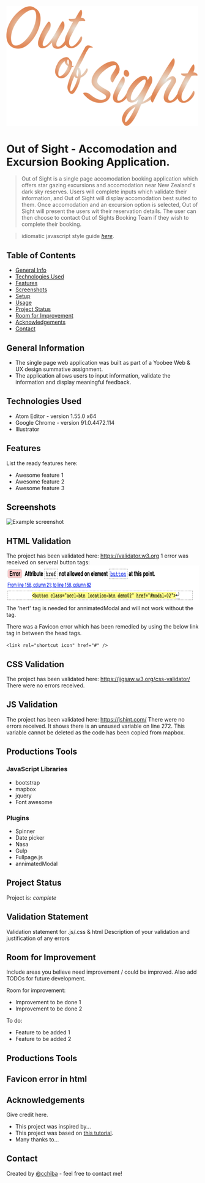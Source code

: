 <img src="./img/readme-logo.png" width="500px" height="auto">

# Out of Sight - Accomodation and Excursion Booking Application. 
> Out of Sight is a single page accomodation booking application which offers star gazing excursions and accomodation near New Zealand's dark sky reserves. Users will complete inputs which validate their information, and Out of Sight will display accomodation best suited to them. Once accomodation and an excursion option is selected, Out of Sight will present the users wit their reservation details. The user can then choose to contact Out of Sights Booking Team if they wish to complete their booking.

> idiomatic javascript style guide [_here_](https://github.com/rwaldron/idiomatic.js). <!-- If you have the project hosted somewhere, include the link here. -->

## Table of Contents
* [General Info](#general-information)
* [Technologies Used](#technologies-used)
* [Features](#features)
* [Screenshots](#screenshots)
* [Setup](#setup)
* [Usage](#usage)
* [Project Status](#project-status)
* [Room for Improvement](#room-for-improvement)
* [Acknowledgements](#acknowledgements)
* [Contact](#contact)
<!-- * [License](#license) -->


## General Information
- The single page web application was built as part of a Yoobee Web & UX design summative assignment.
- The application allows users to input information, validate the information and display meaningful feedback.


## Technologies Used
- Atom Editor - version 1.55.0 x64
- Google Chrome - version 91.0.4472.114
- Illustrator 


## Features
List the ready features here:
- Awesome feature 1
- Awesome feature 2
- Awesome feature 3


## Screenshots
![Example screenshot](./img/screenshot.png)
<!-- If you have screenshots you'd like to share, include them here. -->


## HTML Validation
The project has been validated here: https://validator.w3.org 
1 error was received on serveral button tags:
<img src="./img/screenshot2.png" width="auto" height="100px">
The 'herf' tag is needed for annimatedModal and will not work without the tag.

There was a Favicon error which has been remedied by using the below link tag in between the head tags. 

`<link rel="shortcut icon" href="#" />`

## CSS Validation
The project has been validated here: https://jigsaw.w3.org/css-validator/
There were no errors received.

## JS Validation
The project has been validated here: https://jshint.com/
There were no errors received.
It shows there is an unsused variable on line 272. This variable cannot be deleted as the code has been copied from mapbox.




## Productions Tools  

### JavaScript Libraries
  * bootstrap
  * mapbox
  * jquery
  * Font awesome


### Plugins
  * Spinner
  * Date picker
  * Nasa
  * Gulp
  * Fullpage.js
  * annimatedModal



## Project Status
Project is: _complete_

## Validation Statement
Validation statement for .js/.css & html
Description of your validation and justification of any errors

## Room for Improvement
Include areas you believe need improvement / could be improved. Also add TODOs for future development.

Room for improvement:
- Improvement to be done 1
- Improvement to be done 2

To do:
- Feature to be added 1
- Feature to be added 2

## Productions Tools  

## Favicon error in html

## Acknowledgements
Give credit here.
- This project was inspired by...
- This project was based on [this tutorial](https://www.example.com).
- Many thanks to...


## Contact
Created by [@cchiba](https://www.flynerd.pl/) - feel free to contact me!


<!-- Optional -->
<!-- ## License -->
<!-- This project is open source and available under the [... License](). -->

<!-- You don't have to include all sections - just the one's relevant to your project -->
